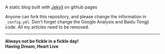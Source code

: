 
A static blog built with [Jekyll][] on github pages

Anyone can fork this repository, and please change the information in `_config.yml`. Don't forget change the Google Analysis and Baidu Tongji code. All my articles need to be removed.

---

**Always not be fickle in a fickle day!**  
**Having Dream, Heart Live**

[Jekyll]: http://jekyllrb.com
